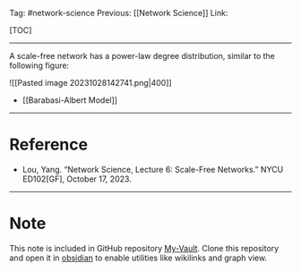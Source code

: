 Tag: #network-science 
Previous: [[Network Science]]
Link: 

[TOC]

---

A scale-free network has a power-law degree distribution, similar to the following figure:

![[Pasted image 20231028142741.png|400]]

- [[Barabasi-Albert Model]]

---

# Reference

- Lou, Yang. “Network Science, Lecture 6: Scale-Free Networks.” NYCU ED102[GF], October 17, 2023.

---

# Note

This note is included in GitHub repository [My-Vault](https://github.com/LittleD3092/My-Vault.git). Clone this repository and open it in [obsidian](https://obsidian.md/) to enable utilities like wikilinks and graph view.